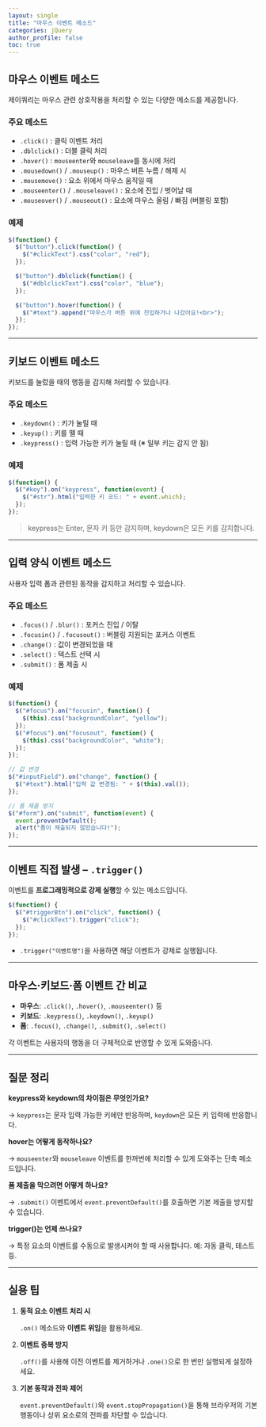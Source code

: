 ```yaml
---
layout: single
title: "마우스 이벤트 메소드"
categories: jQuery
author_profile: false
toc: true
---
```


## 마우스 이벤트 메소드

제이쿼리는 마우스 관련 상호작용을 처리할 수 있는 다양한 메소드를 제공합니다.

### 주요 메소드

- `.click()` : 클릭 이벤트 처리
- `.dblclick()` : 더블 클릭 처리
- `.hover()` : `mouseenter`와 `mouseleave`를 동시에 처리
- `.mousedown()` / `.mouseup()` : 마우스 버튼 누름 / 해제 시
- `.mousemove()` : 요소 위에서 마우스 움직일 때
- `.mouseenter()` / `.mouseleave()` : 요소에 진입 / 벗어날 때
- `.mouseover()` / `.mouseout()` : 요소에 마우스 올림 / 빠짐 (버블링 포함)

### 예제

```jsx
$(function() {
  $("button").click(function() {
    $("#clickText").css("color", "red");
  });

  $("button").dblclick(function() {
    $("#dblclickText").css("color", "blue");
  });

  $("button").hover(function() {
    $("#text").append("마우스가 버튼 위에 진입하거나 나갔어요!<br>");
  });
});
```

------

## 키보드 이벤트 메소드

키보드를 눌렀을 때의 행동을 감지해 처리할 수 있습니다.

### 주요 메소드

- `.keydown()` : 키가 눌릴 때
- `.keyup()` : 키를 뗄 때
- `.keypress()` : 입력 가능한 키가 눌릴 때 (※ 일부 키는 감지 안 됨)

### 예제

```jsx
$(function() {
  $("#key").on("keypress", function(event) {
    $("#str").html("입력한 키 코드: " + event.which);
  });
});
```

> keypress는 Enter, 문자 키 등만 감지하며, keydown은 모든 키를 감지합니다.

------

## 입력 양식 이벤트 메소드

사용자 입력 폼과 관련된 동작을 감지하고 처리할 수 있습니다.

### 주요 메소드

- `.focus()` / `.blur()` : 포커스 진입 / 이탈
- `.focusin()` / `.focusout()` : 버블링 지원되는 포커스 이벤트
- `.change()` : 값이 변경되었을 때
- `.select()` : 텍스트 선택 시
- `.submit()` : 폼 제출 시

### 예제

```jsx
$(function() {
  $("#focus").on("focusin", function() {
    $(this).css("backgroundColor", "yellow");
  });
  $("#focus").on("focusout", function() {
    $(this).css("backgroundColor", "white");
  });
});

// 값 변경
$("#inputField").on("change", function() {
  $("#text").html("입력 값 변경됨: " + $(this).val());
});

// 폼 제출 방지
$("#form").on("submit", function(event) {
  event.preventDefault();
  alert("폼이 제출되지 않았습니다!");
});
```

------

## 이벤트 직접 발생 – `.trigger()`

이벤트를 **프로그래밍적으로 강제 실행**할 수 있는 메소드입니다.

```jsx
$(function() {
  $("#triggerBtn").on("click", function() {
    $("#clickText").trigger("click");
  });
});
```

- `.trigger("이벤트명")`을 사용하면 해당 이벤트가 강제로 실행됩니다.

------

## 마우스·키보드·폼 이벤트 간 비교

- **마우스**: `.click()`, `.hover()`, `.mouseenter()` 등
- **키보드**: `.keypress()`, `.keydown()`, `.keyup()`
- **폼**: `.focus()`, `.change()`, `.submit()`, `.select()`

각 이벤트는 사용자의 행동을 더 구체적으로 반영할 수 있게 도와줍니다.

------

## 질문 정리

**keypress와 keydown의 차이점은 무엇인가요?**

→ `keypress`는 문자 입력 가능한 키에만 반응하며, `keydown`은 모든 키 입력에 반응합니다.

**hover는 어떻게 동작하나요?**

→ `mouseenter`와 `mouseleave` 이벤트를 한꺼번에 처리할 수 있게 도와주는 단축 메소드입니다.

**폼 제출을 막으려면 어떻게 하나요?**

→ `.submit()` 이벤트에서 `event.preventDefault()`를 호출하면 기본 제출을 방지할 수 있습니다.

**trigger()는 언제 쓰나요?**

→ 특정 요소의 이벤트를 수동으로 발생시켜야 할 때 사용합니다. 예: 자동 클릭, 테스트 등.

------

## 실용 팁

1. **동적 요소 이벤트 처리 시**

   `.on()` 메소드와 **이벤트 위임**을 활용하세요.

2. **이벤트 중복 방지**

   `.off()`를 사용해 이전 이벤트를 제거하거나 `.one()`으로 한 번만 실행되게 설정하세요.

3. **기본 동작과 전파 제어**

   `event.preventDefault()`와 `event.stopPropagation()`을 통해 브라우저의 기본 행동이나 상위 요소로의 전파를 차단할 수 있습니다.
